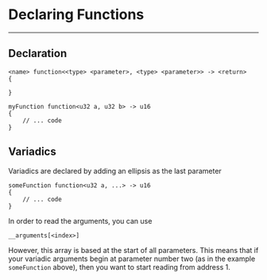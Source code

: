 # Declaring Functions

---

## Declaration
```
<name> function<<type> <parameter>, <type> <parameter>> -> <return>
{

}
```
```
myFunction function<u32 a, u32 b> -> u16
{
    // ... code
}
```
## Variadics
Variadics are declared by adding an ellipsis as the last parameter
```
someFunction function<u32 a, ...> -> u16
{
    // ... code
}
```
In order to read the arguments, you can use
```
__arguments[<index>]
```
However, this array is based at the start of all parameters. This means that if your variadic arguments begin at parameter number two (as in the example `someFunction` above), then you want to start reading from address 1.